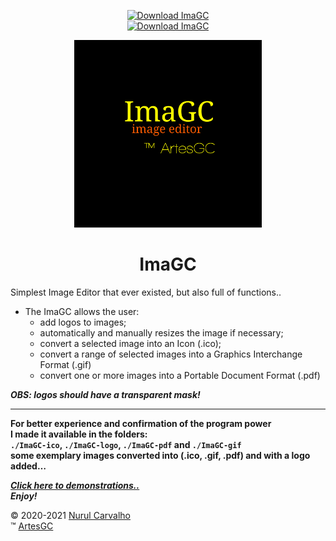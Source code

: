 <div align="center">

[![Download ImaGC](https://img.shields.io/sourceforge/dt/imagc.svg)](https://sourceforge.net/projects/imagc/files/latest/download) \
[![Download ImaGC](https://a.fsdn.com/con/app/sf-download-button)](https://sourceforge.net/projects/imagc/files/latest/download)

<img alt="imagc-icon" src="img/imagc.png" width=300 height=300 >

# ImaGC
  
</div>

Simplest Image Editor that ever existed,
but also full of functions..

- The ImaGC allows the user:
  - add logos to images;
  - automatically and manually resizes the image if necessary;
  - convert a selected image into an Icon (.ico);
  - convert a range of selected images into a Graphics Interchange Format (.gif)
  - convert one or more images into a Portable Document Format (.pdf)

***OBS: logos should have a transparent mask!***

---

**For better experience and confirmation of the program power \
I made it available in the folders: \
`./ImaGC-ico`, `./ImaGC-logo`, `./ImaGC-pdf` and `./ImaGC-gif` \
some exemplary images converted into (.ico, .gif, .pdf) and with a logo added…**

***[Click here to demonstrations..](https://artesgc.github.io/ImaGC) \
Enjoy!***

&copy; 2020-2021 [Nurul Carvalho](mailto:nuruldecarvalho@gmail.com) \
&trade; [ArtesGC](https://artesgc.home.blog)
